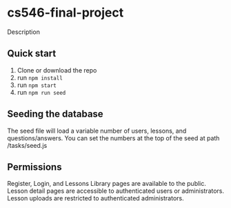 # cs546-final-project

Description

## Quick start

1. Clone or download the repo
2. run `npm install`
3. run `npm start`
4. run `npm run seed`

## Seeding the database
The seed file will load a variable number of users, lessons, and questions/answers. You can set the numbers at the top of the seed at path /tasks/seed.js

## Permissions
Register, Login, and Lessons Library pages are available to the public. 
Lesson detail pages are accessible to authenticated users or administrators.
Lesson uploads are restricted to authenticated administrators.